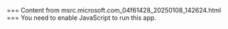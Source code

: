 === Content from msrc.microsoft.com_04f61428_20250108_142624.html ===
You need to enable JavaScript to run this app.
